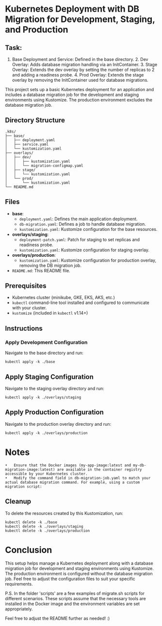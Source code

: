 # Kubernetes Deployment with DB Migration for Development, Staging, and Production

## Task:
  1.	Base Deployment and Service: Defined in the base directory.
	2.	Dev Overlay: Adds database migration handling via an InitContainer.
	3.	Stage Overlay: Extends the dev overlay by setting the number of replicas to 2 and adding a readiness probe.
	4.	Prod Overlay: Extends the stage overlay by removing the InitContainer used for database migrations.


This project sets up a basic Kubernetes deployment for an application and includes a database migration job for the development and staging environments using Kustomize. The production environment excludes the database migration job.

## Directory Structure
```
.k8s/
├── base/
│   ├── deployment.yaml
│   ├── service.yaml
│   └── kustomization.yaml
├── overlays/
│   ├── dev/
│   │   ├── kustomization.yaml
│   │   └── migration-configmap.yaml
│   ├── stage/
│   │   └── kustomization.yaml
│   └── prod/
│       └── kustomization.yaml
└── README.md
```

## Files

- **base**:
  - `deployment.yaml`: Defines the main application deployment.
  - `db-migration.yaml`: Defines a job to handle database migration.
  - `kustomization.yaml`: Kustomize configuration for the base resources.
- **overlays/staging**:
  - `deployment-patch.yaml`: Patch for staging to set replicas and readiness probe.
  - `kustomization.yaml`: Kustomize configuration for staging overlay.
- **overlays/production**:
  - `kustomization.yaml`: Kustomize configuration for production overlay, removing the DB migration job.
- `README.md`: This README file.

## Prerequisites

- Kubernetes cluster (minikube, GKE, EKS, AKS, etc.)
- `kubectl` command-line tool installed and configured to communicate with your cluster.
- `kustomize` (included in `kubectl` v1.14+)

## Instructions

### Apply Development Configuration

Navigate to the base directory and run:

```
kubectl apply -k ./base
```

## Apply Staging Configuration

Navigate to the staging overlay directory and run:
```
kubectl apply -k ./overlays/staging
```
## Apply Production Configuration

Navigate to the production overlay directory and run:
```
kubectl apply -k ./overlays/production
```

# Notes

	•	Ensure that the Docker images (my-app-image:latest and my-db-migration-image:latest) are available in the container registry accessible by your Kubernetes cluster.
	•	Modify the command field in db-migration-job.yaml to match your actual database migration command. For example, using a custom migration script:

## Cleanup

To delete the resources created by this Kustomization, run:
```
kubectl delete -k ./base
kubectl delete -k ./overlays/staging
kubectl delete -k ./overlays/production
```

# Conclusion

This setup helps manage a Kubernetes deployment along with a database migration job for development and staging environments using Kustomize. The production environment is configured without the database migration job. Feel free to adjust the configuration files to suit your specific requirements.

P.S. 
In the folder 'scripts' are a few examples of migrate.sh scripts for different scenarios. These scripts assume that the necessary tools are installed in the Docker image and the environment variables are set appropriately.

Feel free to adjust the README further as needed! :)
